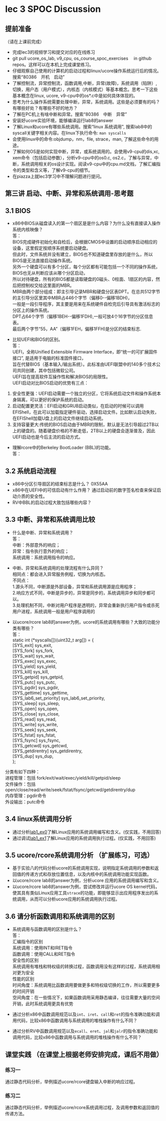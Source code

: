 # lec 3 SPOC Discussion

## **提前准备**
（请在上课前完成）


 - 完成lec3的视频学习和提交对应的在线练习
 - git pull ucore_os_lab, v9_cpu, os_course_spoc_exercises  　in github repos。这样可以在本机上完成课堂练习。
 - 仔细观察自己使用的计算机的启动过程和linux/ucore操作系统运行后的情况。搜索“80386　开机　启动”
 - 了解控制流，异常控制流，函数调用,中断，异常(故障)，系统调用（陷阱）,切换，用户态（用户模式），内核态（内核模式）等基本概念。思考一下这些基本概念在linux, ucore, v9-cpu中的os*.c中是如何具体体现的。
 - 思考为什么操作系统需要处理中断，异常，系统调用。这些是必须要有的吗？有哪些好处？有哪些不好的地方？
 - 了解在PC机上有啥中断和异常。搜索“80386　中断　异常”
 - 安装好ucore实验环境，能够编译运行lab8的answer
 - 了解Linux和ucore有哪些系统调用。搜索“linux 系统调用", 搜索lab8中的syscall关键字相关内容。在linux下执行命令: ```man syscalls```
 - 会使用linux中的命令:objdump，nm，file, strace，man, 了解这些命令的用途。
 - 了解如何OS是如何实现中断，异常，或系统调用的。会使用v9-cpu的dis,xc, xem命令（包括启动参数），分析v9-cpu中的os0.c, os2.c，了解与异常，中断，系统调用相关的os设计实现。阅读v9-cpu中的cpu.md文档，了解汇编指令的类型和含义等，了解v9-cpu的细节。
 - 在piazza上就lec3学习中不理解问题进行提问。

## 第三讲 启动、中断、异常和系统调用-思考题

## 3.1 BIOS
-  x86中BIOS从磁盘读入的第一个扇区是是什么内容？为什么没有直接读入操作系统内核映像？<br>
答：<br>
BIOS完成硬件初始化和自检后，会根据CMOS中设置的启动顺序启动相应的设备，这里假定按顺序系统要启动硬盘。<br>
但此时，文件系统并没有建立，BIOS也不知道硬盘里存放的是什么，所以BIOS是无法直接启动操作系统。<br>
另外一个硬盘可以有多个分区，每个分区都有可能包括一个不同的操作系统，BIOS也无从判断应该从哪个分区启动，<br>
所以对待硬盘，所有的BIOS都是读取硬盘的0磁头、0柱面、1扇区的内容，然后把控制权交给这里面的MBR。<br>
MBR由两个部分组成：即主引导记录MBR和硬盘分区表DPT。在总共512字节的主引导分区里其中MBR占446个字节（偏移0--偏移1BDH)，<br>
一般是一段引导程序，其主要是用来在系统硬件自检完后引导具有激活标志的分区上的操作系统。<br>
DPT占64个字节（偏移1BEH--偏移1FDH),一般可放4个16字节的分区信息表。<br>
最后两个字节“55，AA”（偏移1FEH，偏移1FFH)是分区的结束标志.<br>

- 比较UEFI和BIOS的区别。<br>
答：<br>
UEFI，全称Unified Extensible Firmware Interface，即“统一的可扩展固件接口”, 是适用于电脑的标准固件接口，<br>
旨在代替BIOS（基本输入/输出系统）。此标准由UEFI联盟中的140多个技术公司共同创建，其中包括微软公司。<br>
UEFI旨在提高软件互操作性和解决BIOS的局限性。<br>
UEFI启动对比BIOS启动的优势有三点：<br>
1. 安全性更强：UEFI启动需要一个独立的分区，它将系统启动文件和操作系统本身隔离，可以更好的保护系统的启动。<br>
2. 启动配置更灵活：EFI启动和GRUB启动类似，在启动的时候可以调用EFIShell，在此可以加载指定硬件驱动，选择启动文件。比如默认启动失败，在EFIShell加载U盘上的启动文件继续启动系统。 <br>
3. 支持容量更大:传统的BIOS启动由于MBR的限制，默认是无法引导超过2TB以上的硬盘的。随着硬盘价格的不断走低，2TB以上的硬盘会逐渐普及，因此UEFI启动也是今后主流的启动方式。<br>

- 理解rcore中的Berkeley BootLoader (BBL)的功能。<br>
答：<br>

## 3.2 系统启动流程

- x86中分区引导扇区的结束标志是什么？   0X55AA<br>
- x86中在UEFI中的可信启动有什么作用？   通过启动前的数字签名检查来保证启动介质的安全性。<br>
- RV中BBL的启动过程大致包括哪些内容？    

## 3.3 中断、异常和系统调用比较
- 什么是中断、异常和系统调用？<br>
答：<br>
中断：外部意外的响应；<br>
异常：指令执行意外的响应；<br>
系统调用：系统调用指令的响应。<br>

-  中断、异常和系统调用的处理流程有什么异同？<br>
相同点：都会进入异常服务例程，切换为内核态。<br>
不同点：<br>
      1.源头不同，中断源是外部设备，异常和系统调用源是应用程序；<br> 
      2.响应方式不同，中断是异步的，异常是同步的，系统调用异步和同步都可以。<br>
      3.处理机制不同，中断对用户程序是透明的，异常会重新执行用户指令或杀死用户进程，系统调用一般是用户程序调用的<br>

- 以ucore/rcore lab8的answer为例，ucore的系统调用有哪些？大致的功能分类有哪些？<br>
答：<br>
static int (*syscalls[])(uint32_t arg[]) = {<br>
    [SYS_exit]              sys_exit,<br>
    [SYS_fork]              sys_fork,<br>
    [SYS_wait]              sys_wait,<br>
    [SYS_exec]              sys_exec,<br>
    [SYS_yield]             sys_yield,<br>
    [SYS_kill]              sys_kill,<br>
    [SYS_getpid]            sys_getpid,<br>
    [SYS_putc]              sys_putc,<br>
    [SYS_pgdir]             sys_pgdir,<br>
    [SYS_gettime]           sys_gettime,<br>
    [SYS_lab6_set_priority] sys_lab6_set_priority,<br>
    [SYS_sleep]             sys_sleep,<br>
    [SYS_open]              sys_open,<br>
    [SYS_close]             sys_close,<br>
    [SYS_read]              sys_read,<br>
    [SYS_write]             sys_write,<br>
    [SYS_seek]              sys_seek,<br>
    [SYS_fstat]             sys_fstat,<br>
    [SYS_fsync]             sys_fsync,<br>
    [SYS_getcwd]            sys_getcwd,<br>
    [SYS_getdirentry]       sys_getdirentry,<br>
    [SYS_dup]               sys_dup,<br>
};<br>

分类有如下四种：<br>
进程管理：包括 fork/exit/wait/exec/yield/kill/getpid/sleep<br>
文件操作：包括 open/close/read/write/seek/fstat/fsync/getcwd/getdirentry/dup<br>
内存管理：pgdir命令<br>
外设输出：putc命令<br>

## 3.4 linux系统调用分析
- 通过分析[lab1_ex0](https://github.com/chyyuu/ucore_lab/blob/master/related_info/lab1/lab1-ex0.md)了解Linux应用的系统调用编写和含义。(仅实践，不用回答)
- 通过调试[lab1_ex1](https://github.com/chyyuu/ucore_lab/blob/master/related_info/lab1/lab1-ex1.md)了解Linux应用的系统调用执行过程。(仅实践，不用回答)


## 3.5 ucore/rcore系统调用分析 （扩展练习，可选）
-  基于实验八的代码分析ucore的系统调用实现，说明指定系统调用的参数和返回值的传递方式和存放位置信息，以及内核中的系统调用功能实现函数。
- 以ucore/rcore lab8的answer为例，分析ucore 应用的系统调用编写和含义。
- 以ucore/rcore lab8的answer为例，尝试修改并运行ucore OS kernel代码，使其具有类似Linux应用工具`strace`的功能，即能够显示出应用程序发出的系统调用，从而可以分析ucore应用的系统调用执行过程。

 
## 3.6 请分析函数调用和系统调用的区别
- 系统调用与函数调用的区别是什么？<br>
答：<br>
汇编指令的区别<br>
      系统调用：使用INT和IRET指令<br>
      函数调用：使用CALL和RET指令<br>
安全性的区别<br>
      系统调用有堆栈和特权级的转换过程，函数调用没有这样的过程，系统调用相对更为安全<br>
性能的区别<br>
      时间角度：系统调用比函数调用要做更多和特权级切换的工作，所以需要更多的时间开销<br>
      空间角度：在一些情况下，如果函数调用采用静态编译，往往需要大量的空间开销，此时系统调用更具有优势<br>

- 通过分析x86中函数调用规范以及`int`、`iret`、`call`和`ret`的指令准确功能和调用代码，比较x86中函数调用与系统调用的堆栈操作有什么不同？<br>

- 通过分析RV中函数调用规范以及`ecall`、`eret`、`jal`和`jalr`的指令准确功能和调用代码，比较x86中函数调用与系统调用的堆栈操作有什么不同？<br>

## 课堂实践 （在课堂上根据老师安排完成，课后不用做）
### 练习一
通过静态代码分析，举例描述ucore/rcore键盘输入中断的响应过程。

### 练习二
通过静态代码分析，举例描述ucore/rcore系统调用过程，及调用参数和返回值的传递方法。
